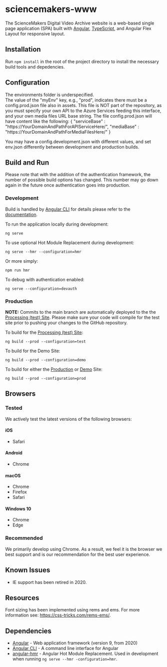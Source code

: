 # sciencemakers-www
The ScienceMakers Digital Video Archive website is a web-based single page application (SPA) built with [Angular](https://angular.io/), [TypeScript](https://www.typescriptlang.org/), and Angular Flex Layout for responsive layout.

## Installation
Run `npm install` in the root of the project directory to install the necessary build tools and depedencies.

## Configuration

The environments folder is underspecified.  
The value of the "myEnv" key, e.g., "prod", indicates there must be a config.prod.json file also in assets.
This file is NOT part of the repository, as you must specify your own API to the Azure Services feeding this interface, and your own media files URL base string.
The file config.prod.json will have content like the following:
{
  "serviceBase" : "https://YourDomainAndPathForAPIServiceHere/",
  "mediaBase" : "https://YourDomainAndPathForMediaFilesHere/"
}

You may have a config.development.json with different values, and set env.json differently between development and production builds.

## Build and Run

Please note that with the addition of the authentication framework, the number of possible build options has changed. This number may go down again in the future once authentication goes into production.

### Development

Build is handled by [Angular CLI](https://cli.angular.io/) for details please refer to the [documentation](https://github.com/angular/angular-cli/wiki).

To run the application locally during development:
```
ng serve
```

To use optional Hot Module Replacement during development:
```
ng serve --hmr --configuration=hmr
```

Or more simply:
```
npm run hmr
``` 

To debug with authentication enabled:
```
ng serve --configuration=devauth
```

### Production

**NOTE:** Commits to the main branch are automatically deployed to the the [Processing (test) Site](https://thmda-test-www.azurewebsites.net). Please make sure your code will compile for the test site prior to pushing your changes to the GitHub repository.

To build for the [Processing (test) Site](https://thmda-test-www.azurewebsites.net):
```
ng build --prod --configuration=test
```

To build for the Demo Site:
```
ng build --prod --configuration=demo
```

To build for either the [Production](https://thmda-prod-www.azurewebsites.net) or [Demo](https://demo.thehistorymakers.org) Site:
```
ng build --prod --configuration=prod
```
## Browsers

### Tested
We actively test the latest versions of the following browsers:

#### iOS
- Safari

#### Android
- Chrome

#### macOS
- Chrome
- Firefox
- Safari

#### Windows 10
- Chrome
- Edge

### Recommended
We primarily develop using Chrome. As a result, we feel it is the browser we best support and is our recommendation for the best user experience.

## Known Issues
* IE support has been retired in 2020.

## Resources 
Font sizing has been implemented using rems and ems. For more information see: https://css-tricks.com/rems-ems/.

## Dependencies
* [Angular](https://angular.io/) - Web application framework (version 9, from 2020)
* [Angular CLI](https://cli.angular.io/) - A command line interface for Angular
* [angular-hmr](https://github.com/gdi2290/angular-hmr) - Angular Hot Module Replacement. Used in development when running `ng serve --hmr -configuration=hmr`.

